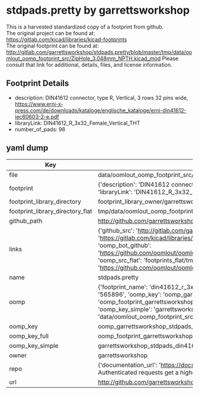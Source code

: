 # stdpads.pretty by garrettsworkshop  
This is a harvested standardized copy of a footprint from github.  
The original project can be found at:  
https://gitlab.com/kicad/libraries/kicad-footprints  
The original footprint can be found at:
http://gitlab.com/garrettsworkshop/stdpads.pretty/blob/master/tmp/data/oomlout_oomp_footprint_src/ZipHole_3.048mm_NPTH.kicad_mod
Please consult that link for additional, details, files, and license information.  
## Footprint Details
* description: DIN41612 connector, type R, Vertical, 3 rows 32 pins wide, https://www.erni-x-press.com/de/downloads/kataloge/englische_kataloge/erni-din41612-iec60603-2-e.pdf  
* libraryLink: DIN41612_R_3x32_Female_Vertical_THT  
* number_of_pads: 98  
## yaml dump  
| Key | Value |  
| --- | --- |  
| file | data/oomlout_oomp_footprint_src/stdpads.pretty/DIN41612_R_3x32_Female_Vertical_THT.kicad_mod |  
| footprint | {'description': 'DIN41612 connector, type R, Vertical, 3 rows 32 pins wide, https://www.erni-x-press.com/de/downloads/kataloge/englische_kataloge/erni-din41612-iec60603-2-e.pdf', 'libraryLink': 'DIN41612_R_3x32_Female_Vertical_THT', 'number_of_pads': 98} |  
| footprint_library_directory | footprint_library_owner/garrettsworkshop_stdpads.pretty |  
| footprint_library_directory_flat | tmp/data/oomlout_oomp_footprint_src/footprints_flat/garrettsworkshop_stdpads_din41612_r_3x32_female_vertical_tht/working |  
| github_path | http://github.com/garrettsworkshop/stdpads.pretty/blob/master/tmp/data/oomlout_oomp_footprint_src/DIN41612_R_3x32_Female_Vertical_THT.kicad_mod |  
| links | {'github_src': 'http://gitlab.com/garrettsworkshop/stdpads.pretty/blob/master/tmp/data/oomlout_oomp_footprint_src/ZipHole_3.048mm_NPTH.kicad_mod', 'github_src_repo': 'https://gitlab.com/kicad/libraries/kicad-footprints', 'oomp_bot': 'tmp/data/oomlout_oomp_footprint_src/footprints/garrettsworkshop_stdpads_din41612_r_3x32_female_vertical_tht/working', 'oomp_bot_github': 'https://github.com/oomlout/oomlout_oomp_footprint_bot/tree/main/tmp/data/oomlout_oomp_footprint_src/footprints/garrettsworkshop_stdpads_din41612_r_3x32_female_vertical_tht/working', 'oomp_src_flat': 'footprints_flat/tmp/data/oomlout_oomp_footprint_src/footprints_flat/garrettsworkshop_stdpads_din41612_r_3x32_female_vertical_tht/working', 'oomp_src_flat_github': 'https://github.com/oomlout/oomlout_oomp_footprint_src/tree/main/tmp/data/oomlout_oomp_footprint_src/footprints_flat/garrettsworkshop_stdpads_din41612_r_3x32_female_vertical_tht/working'} |  
| name | stdpads.pretty |  
| oomp | {'footprint_name': 'din41612_r_3x32_female_vertical_tht', 'library_name': 'stdpads', 'md5': '565896937976727f46c4fcfd823971ab', 'md5_10': '5658969379', 'md5_5': '56589', 'md5_6': '565896', 'oomp_key': 'oomp_garrettsworkshop_stdpads_din41612_r_3x32_female_vertical_tht', 'oomp_key_extra': 'oomp_footprint_garrettsworkshop_stdpads_din41612_r_3x32_female_vertical_tht', 'oomp_key_full': 'oomp_footprint_garrettsworkshop_stdpads_din41612_r_3x32_female_vertical_tht_565896', 'oomp_key_simple': 'garrettsworkshop_stdpads_din41612_r_3x32_female_vertical_tht', 'original_filename': 'data/oomlout_oomp_footprint_src/stdpads.pretty/DIN41612_R_3x32_Female_Vertical_THT.kicad_mod', 'owner_name': 'garrettsworkshop'} |  
| oomp_key | oomp_garrettsworkshop_stdpads_din41612_r_3x32_female_vertical_tht |  
| oomp_key_full | oomp_footprint_garrettsworkshop_stdpads_din41612_r_3x32_female_vertical_tht |  
| oomp_key_simple | garrettsworkshop_stdpads_din41612_r_3x32_female_vertical_tht |  
| owner | garrettsworkshop |  
| repo | {'documentation_url': 'https://docs.github.com/rest/overview/resources-in-the-rest-api#rate-limiting', 'message': "API rate limit exceeded for 84.66.142.224. (But here's the good news: Authenticated requests get a higher rate limit. Check out the documentation for more details.)"} |  
| url | http://github.com/garrettsworkshop/stdpads.pretty |  

